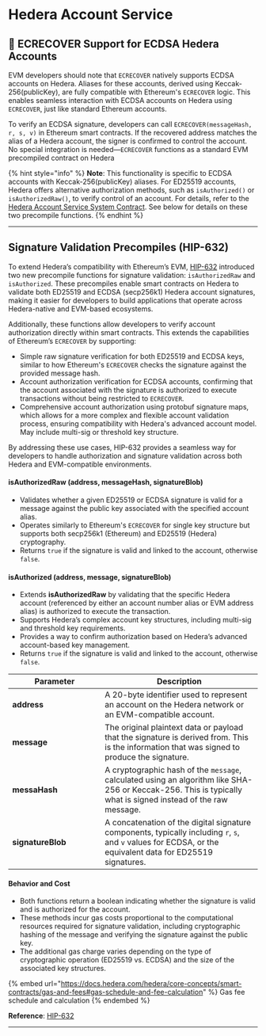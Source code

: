 # Hedera Account Service

## 📣 ECRECOVER Support for ECDSA Hedera Accounts

EVM developers should note that `ECRECOVER` natively supports ECDSA accounts on Hedera. Aliases for these accounts, derived using Keccak-256(publicKey), are fully compatible with Ethereum's `ECRECOVER` logic. This enables seamless interaction with ECDSA accounts on Hedera using `ECRECOVER`, just like standard Ethereum accounts.

To verify an ECDSA signature, developers can call `ECRECOVER(messageHash, r, s, v)` in Ethereum smart contracts. If the recovered address matches the alias of a Hedera account, the signer is confirmed to control the account. No special integration is needed—`ECRECOVER` functions as a standard EVM precompiled contract on Hedera

{% hint style="info" %}
**Note**: This functionality is specific to ECDSA accounts with Keccak-256(publicKey) aliases. For ED25519 accounts, Hedera offers alternative authorization methods, such as `isAuthorized()` or `isAuthorizedRaw()`, to verify control of an account. For details, refer to the [Hedera Account Service System Contract](https://github.com/hashgraph/hedera-smart-contracts/tree/main/contracts/system-contracts/hedera-account-service). See below for details on these two precompile functions.
{% endhint %}

***

## Signature Validation Precompiles (HIP-632)

To extend Hedera’s compatibility with Ethereum’s EVM, [HIP-632](https://hips.hedera.com/hip/hip-632) introduced two new precompile functions for signature validation: `isAuthorizedRaw` and `isAuthorized`. These precompiles enable smart contracts on Hedera to validate both ED25519 and ECDSA (secp256k1) Hedera account signatures, making it easier for developers to build applications that operate across Hedera-native and EVM-based ecosystems.&#x20;

Additionally, these functions allow developers to verify account authorization directly within smart contracts. This extends the capabilities of Ethereum’s `ECRECOVER` by supporting:

* Simple raw signature verification for both ED25519 and ECDSA keys, similar to how Ethereum's `ECRECOVER` checks the signature against the provided message hash.
* Account authorization verification for ECDSA accounts, confirming that the account associated with the signature is authorized to execute transactions without being restricted to `ECRECOVER`.
* Comprehensive account authorization using protobuf signature maps, which allows for a more complex and flexible account validation process, ensuring compatibility with Hedera's advanced account model. May include multi-sig or threshold key structure.

By addressing these use cases, HIP-632 provides a seamless way for developers to handle authorization and signature validation across both Hedera and EVM-compatible environments.

#### **isAuthorizedRaw (address, messageHash, signatureBlob)**

* Validates whether a given ED25519 or ECDSA signature is valid for a message against the public key associated with the specified account alias.
* Operates similarly to Ethereum's `ECRECOVER` for single key structure but supports both secp256k1 (Ethereum) and ED25519 (Hedera) cryptography.
* Returns `true` if the signature is valid and linked to the account, otherwise `false`.

#### **isAuthorized (address, message, signatureBlob)**

* Extends **isAuthorizedRaw** by validating that the specific Hedera account (referenced by either an account number alias or EVM address alias) is authorized to execute the transaction.
* Supports Hedera’s complex account key structures, including multi-sig and threshold key requirements.
* Provides a way to confirm authorization based on Hedera’s advanced account-based key management.
* Returns `true` if the signature is valid and linked to the account, otherwise `false`.

<table><thead><tr><th width="171">Parameter</th><th>Description</th></tr></thead><tbody><tr><td><strong>address</strong></td><td>A 20-byte identifier used to represent an account on the Hedera network or an EVM-compatible account.</td></tr><tr><td><strong>message</strong></td><td>The original plaintext data or payload that the signature is derived from. This is the information that was signed to produce the signature.</td></tr><tr><td><strong>messaHash</strong></td><td>A cryptographic hash of the <code>message</code>, calculated using an algorithm like SHA-256 or Keccak-256. This is typically what is signed instead of the raw message.</td></tr><tr><td><strong>signatureBlob</strong></td><td>A concatenation of the digital signature components, typically including <code>r</code>, <code>s</code>, and <code>v</code> values for ECDSA, or the equivalent data for ED25519 signatures.</td></tr></tbody></table>

#### Behavior and Cost

* Both functions return a boolean indicating whether the signature is valid and is authorized for the account.
* These methods incur gas costs proportional to the computational resources required for signature validation, including cryptographic hashing of the message and verifying the signature against the public key.
* The additional gas charge varies depending on the type of cryptographic operation (ED25519 vs. ECDSA) and the size of the associated key structures.

{% embed url="https://docs.hedera.com/hedera/core-concepts/smart-contracts/gas-and-fees#gas-schedule-and-fee-calculation" %}
Gas fee schedule and calculation
{% endembed %}

**Reference**: [HIP-632](https://hips.hedera.com/hip/hip-632)

***

##
